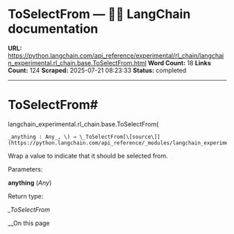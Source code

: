# ToSelectFrom — 🦜🔗 LangChain  documentation

**URL:** https://python.langchain.com/api_reference/experimental/rl_chain/langchain_experimental.rl_chain.base.ToSelectFrom.html
**Word Count:** 18
**Links Count:** 124
**Scraped:** 2025-07-21 08:23:33
**Status:** completed

---

# ToSelectFrom\#

langchain\_experimental.rl\_chain.base.ToSelectFrom\(

    _anything : Any_, \) → \_ToSelectFrom[\[source\]](https://python.langchain.com/api_reference/_modules/langchain_experimental/rl_chain/base.html#ToSelectFrom)\#     

Wrap a value to indicate that it should be selected from.

Parameters:     

**anything** \(_Any_\)

Return type:     

_\_ToSelectFrom_

__On this page